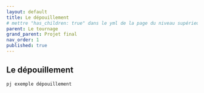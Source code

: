 ```yaml
---
layout: default
title: Le dépouillement
# mettre "has_children: true" dans le yml de la page du niveau supérieur
parent: Le tournage
grand_parent: Projet final
nav_order: 1
published: true
---
```

## Le dépouillement

`pj exemple dépouillement`